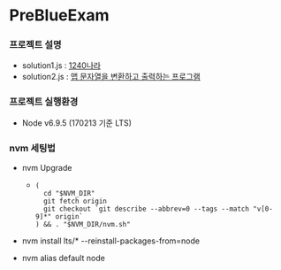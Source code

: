 # PreBlueExam

### 프로젝트 설명
- solution1.js : [1240나라](https://github.com/code-squad/homepage/wiki/Blue-Exam#문제1-1240-나라)
- solution2.js : [맵 문자열을 변환하고 출력하는 프로그램](https://github.com/code-squad/homepage/wiki/Blue-Exam#문제2-맵-문자열을-변환하고-출력하는-프로그램)

### 프로젝트 실행환경
- Node v6.9.5 (170213 기준 LTS)

### nvm 세팅법

- nvm Upgrade

  - ```
    (
      cd "$NVM_DIR"
      git fetch origin
      git checkout `git describe --abbrev=0 --tags --match "v[0-9]*" origin`
    ) && . "$NVM_DIR/nvm.sh"
    ```

- nvm install lts/* --reinstall-packages-from=node

- nvm alias default node

